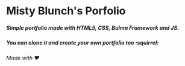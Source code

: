 # Misty Blunch's Porfolio

##### Simple portfolio made with HTML5, CSS, Bulma Framework and JS.
##### You can clone it and create your own portfolio too :squirrel:

###### Made with :heart: